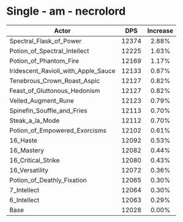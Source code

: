 # Single - am - necrolord
| Actor | DPS | Increase |
|---|:---:|:---:|
|Spectral_Flask_of_Power|12374|2.88%|
|Potion_of_Spectral_Intellect|12225|1.63%|
|Potion_of_Phantom_Fire|12169|1.17%|
|Iridescent_Ravioli_with_Apple_Sauce|12133|0.87%|
|Tenebrous_Crown_Roast_Aspic|12127|0.82%|
|Feast_of_Gluttonous_Hedonism|12127|0.82%|
|Veiled_Augment_Rune|12123|0.79%|
|Spinefin_Souffle_and_Fries|12113|0.70%|
|Steak_a_la_Mode|12112|0.70%|
|Potion_of_Empowered_Exorcisms|12102|0.61%|
|16_Haste|12092|0.53%|
|16_Mastery|12082|0.44%|
|16_Critical_Strike|12080|0.43%|
|16_Versatility|12072|0.36%|
|Potion_of_Deathly_Fixation|12065|0.30%|
|7_Intellect|12064|0.30%|
|6_Intellect|12063|0.29%|
|Base|12028|0.00%|
